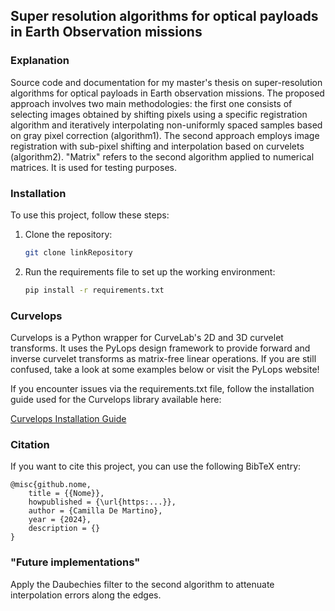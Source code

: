 ## Super resolution algorithms for optical payloads in Earth Observation missions

### Explanation
Source code and documentation for my master's thesis on super-resolution algorithms for optical payloads in Earth observation missions. The proposed approach involves two main methodologies: the first one consists of selecting images obtained by shifting pixels using a specific registration algorithm and iteratively interpolating non-uniformly spaced samples based on gray pixel correction (algorithm1). The second approach employs image registration with sub-pixel shifting and interpolation based on curvelets (algorithm2). "Matrix" refers to the second algorithm applied to numerical matrices. It is used for testing purposes.

### Installation
To use this project, follow these steps:

1. Clone the repository:

    ```bash
    git clone linkRepository
    ```

2. Run the requirements file to set up the working environment:

    ```bash
    pip install -r requirements.txt
    ```

### Curvelops
Curvelops is a Python wrapper for CurveLab's 2D and 3D curvelet transforms. It uses the PyLops design framework to provide forward and inverse curvelet transforms as matrix-free linear operations. If you are still confused, take a look at some examples below or visit the PyLops website!

If you encounter issues via the requirements.txt file, follow the installation guide used for the Curvelops library available here:

[Curvelops Installation Guide](https://github.com/PyLops/curvelops?tab=readme-ov-file)

### Citation
If you want to cite this project, you can use the following BibTeX entry:
```
@misc{github.nome,
    title = {{Nome}},
    howpublished = {\url{https:...}},
    author = {Camilla De Martino},
    year = {2024},
    description = {}
}
```
### "Future implementations"
Apply the Daubechies filter to the second algorithm to attenuate interpolation errors along the edges.
